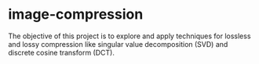 # image-compression
The objective of this project is to explore and apply techniques for lossless and lossy compression like singular value decomposition (SVD) and discrete cosine transform (DCT).
